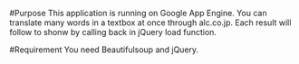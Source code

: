 #Purpose
This application is running on Google App Engine.
You can translate many words in a textbox at once through alc.co.jp.
Each result will follow to shonw by calling back in jQuery load function.

#Requirement
You need Beautifulsoup and jQuery.
